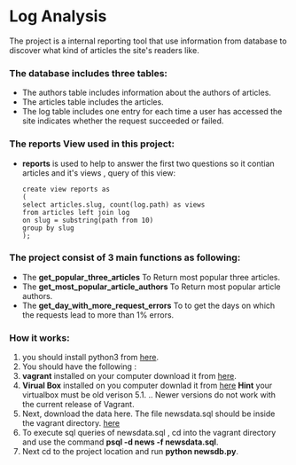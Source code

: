 # Log Analysis

The project is a internal reporting tool that use information from database to discover what kind of articles the site's readers like.

### The database includes three tables:
  * The authors table includes information about the authors of articles.
  * The articles table includes the articles.
  * The log table includes one entry for each time a user has accessed the site indicates whether the request succeeded or failed.
 
### The reports View used in this project:
  *  **reports**  is used to help to answer the first two questions  so it contian articles  and it's views , query of this view:
      ```
      create view reports as 
	  (
	  select articles.slug, count(log.path) as views 
	  from articles left join log 
	  on slug = substring(path from 10) 
	  group by slug 
	  );
      ```

### The project consist of 3 main functions as following:
  * The **get_popular_three_articles**  To Return most popular three articles.
  * The **get_most_popular_article_authors** To Return most popular article authors.
  * The **get_day_with_more_request_errors** To to get the days on which the requests lead to more than 1% errors.

### How it works:
  1. you should install python3 from  [here](https://www.python.org/downloads/).
  2. You should have the following :
  1. **vagrant**   installed on your computer download it from [here](https://www.vagrantup.com/downloads.html).
  2. **Virual Box**  installed on you computer downlad it from   [here](https://www.virtualbox.org/wiki/Download_Old_Builds_5_1)  **Hint** your virtualbox must be old verison 5.1.  .. Newer versions do not work with the current release of Vagrant.
  3. Next, download the data here.  The file  newsdata.sql should be inside the vagrant directory.  [here](https://classroom.udacity.com/nanodegrees/nd004/parts/8d3e23e1-9ab6-47eb-b4f3-d5dc7ef27bf0/modules/bc51d967-cb21-46f4-90ea-caf73439dc59/lessons/96869cfc-c67e-4a6c-9df2-9f93267b7be5/concepts/0b4079f5-6e64-4dd8-aee9-5c3a0db39840)
  4.  To  execute sql queries of newsdata.sql , cd into the vagrant directory and use the command **psql -d news -f newsdata.sql**.
  4. Next  cd to the project location and run **python newsdb.py**.
